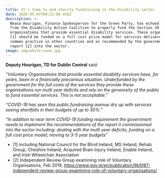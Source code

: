 ```yaml
---
title: It’s time to end charity fundraising in the disability sector
date: 2020-05-07T09:23:06.456Z
description: >-
  Neasa Hourigan, Finance Spokesperson for the Green Party, has echoed calls
  from the Disability Action Coalition to properly fund the Section 39
  organisations that provide essential disability services. These organisations
  [1] should be funded on a full cost price model for services delivered as is
  common practice in other countries and as recommended by the government’s own
  report [2] into the sector.
image: img/white-cane.jpg
---
```

**Deputy Hourigan, TD for Dublin Central** said:

_“Voluntary Organisations that provide essential disability services have, for years, been in a financially precarious situation. Underfunded by the government for the full costs of the services they provide these organisations run multi year deficits and rely on the generosity of the public to fund essential services. This is not acceptable.”_

_“COVID-19 has seen this public fundraising avenue dry up with services seeing shortfalls in their budgets of up to 30%.”_

_“In addition to near term COVID-19 funding requirement the government needs to implement the recommendations of the report it commissioned into the sector including: dealing with the multi year deficits; funding on a full cost price model; moving to 3-5 year budgets”_



* \[1] including National Council for the Blind Ireland, MS Ireland, Rehab Group, Cheshire Ireland, Acquired Brain Injury Ireland, Enable Ireland, and Irish Wheelchair Association
* \[2] Independent Review Group examining role of Voluntary Organisations, Feb 2019, https://www.gov.ie/en/publication/9b5f87-independent-review-group-examining-role-of-voluntary-organisations/
